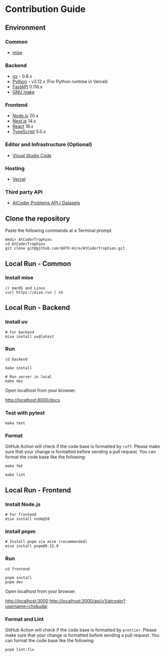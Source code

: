 # Contribution Guide

## Environment

### Common

- [mise](https://github.com/jdx/mise)

### Backend

- [uv](https://github.com/astral-sh/uv) - 0.8.x
- [Python](https://www.python.org/) - v3.12.x (For Python runtime in Vercel)
- [FastAPI](https://fastapi.tiangolo.com) 0.116.x
- [GNU make](https://formulae.brew.sh/formula/make)

### Frontend

- [Node.js](https://nodejs.org) 20.x
- [Next.js](https://nextjs.org/) 14.x
- [React](https://reactjs.org/) 18.x
- [TypeScript](https://www.typescriptlang.org/) 5.0.x

### Editor and Infrastructure (Optional)

- [Visual Studio Code](https://code.visualstudio.com/)

### Hosting

- [Vercel](https://vercel.com/)

### Third party API

- [AtCoder Problems API / Datasets](https://github.com/kenkoooo/AtCoderProblems/blob/master/doc/api.md)

## Clone the repository

Paste the following commands at a Terminal prompt.

```termial
mkdir AtCoderTrophies
cd AtCoderTrophies
git clone git@github.com:KATO-Hiro/AtCoderTrophies.git
```

## Local Run - Common

### Install mise

```terminal
// macOS and Linux
curl https://mise.run | sh
```

## Local Run - Backend

### Install uv

```terminal
# For backend
mise install uv@latest
```

### Run

```terminal
cd backend

make install

# Run server in local
make dev
```

Open localhost from your browser.

<http://localhost:8000/docs>

### Test with pytest

```terminal
make test
```

### Format

GitHub Action will check if the code base is formatted by `ruff`. Please make sure that your change is formatted before sending a pull request. You can format the code base like the following:

```terminal
make fmt

make lint
```

## Local Run - Frontend

### Install Node.js

```terminal
# For frontend
mise install node@20
```

### Install pnpm

```terminal
# Install pnpm via mise (recommended)
mise install pnpm@9.15.9
```

### Run

```terminal
cd frontend

pnpm install
pnpm dev
```

Open localhost from your browser.

<http://localhost:3000>
<http://localhost:3000/api/v1/atcoder?username=chokudai>

### Format and Lint

GitHub Action will check if the code base is formatted by `prettier`. Please make sure that your change is formatted before sending a pull request. You can format the code base like the following:

```terminal
pnpm lint:fix
```
